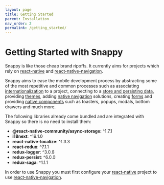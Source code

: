 ```yaml
---
layout: page
title: Getting Started
parent: Installation
nav_order: 2
permalink: /getting_started/
---
```


# Getting Started with Snappy

Snappy is like those cheap brand ripoffs. It currently aims for projects which rely on [react-native](https://facebook.github.io/react-native/) and [react-native-navigation](https://wix.github.io/react-native-navigation/#/).

Snappy aims to ease the mobile development process by abstracting some of the most repetitive and common processes such as associating [internationalization](/i18n) to a project, connecting to a [store and persisting data](/logic), providing [themes](/themes), adding [native navigation](/navigation) solutions, creating [forms](/forms) and providing [native components](/components) such as toasters, popups, modals, bottom drawers and much more.

The following libraries already come bundled and are integrated with Snappy so there is no need to install them:

  * **@react-native-community/async-storage**: ^1.7.1
  * **i18next**: ^19.1.0
  * **react-native-localize**: ^1.3.3
  * **react-redux**: ^7.1.1
  * **redux-logger**: ^3.0.6
  * **redux-persist**: ^6.0.0
  * **redux-saga**: ^1.1.1


In order to use Snappy you must first configure your [react-native](https://facebook.github.io/react-native/) project to use [react-native-navigation](https://wix.github.io/react-native-navigation/#/).

